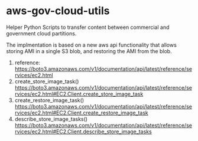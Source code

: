 # aws-gov-cloud-utils
Helper Python Scripts to transfer content between commercial and government cloud partitions.

The implmentation is based on a new aws api functionality that allows storing AMI in a single S3 blob, and restoring the AMI from the blob.

1. reference: https://boto3.amazonaws.com/v1/documentation/api/latest/reference/services/ec2.html
2. create_store_image_task() https://boto3.amazonaws.com/v1/documentation/api/latest/reference/services/ec2.html#EC2.Client.create_store_image_task
3. create_restore_image_task() https://boto3.amazonaws.com/v1/documentation/api/latest/reference/services/ec2.html#EC2.Client.create_restore_image_task
4. describe_store_image_tasks() https://boto3.amazonaws.com/v1/documentation/api/latest/reference/services/ec2.html#EC2.Client.describe_store_image_tasks
